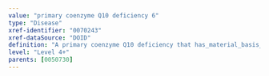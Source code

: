 ```yaml
---
value: "primary coenzyme Q10 deficiency 6"
type: "Disease"
xref-identifier: "0070243"
xref-dataSource: "DOID"
definition: "A primary coenzyme Q10 deficiency that has_material_basis_in an autosomal recessive mutation of COQ6 on chromosome 14q24.3."
level: "Level 4+"
parents: [0050730]
---
```

